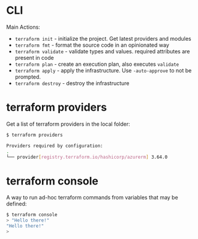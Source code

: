# CLI

Main Actions:

- `terraform init` - initialize the project. Get latest providers and modules
- `terraform fmt` - format the source code in an opinionated way
- `terraform validate` - validate types and values. required attributes are present in code
- `terraform plan` - create an execution plan, also executes `validate`
- `terraform apply` - apply the infrastructure. Use `-auto-approve` to not be prompted.
- `terraform destroy` - destroy the infrastructure

# terraform providers

Get a list of terraform providers in the local folder:

```sh
$ terraform providers

Providers required by configuration:
.
└── provider[registry.terraform.io/hashicorp/azurerm] 3.64.0
```

# terraform console

A way to run ad-hoc terraform commands from variables that may be defined:

```sh
$ terraform console
> "Hello there!"
"Hello there!"
>
```

